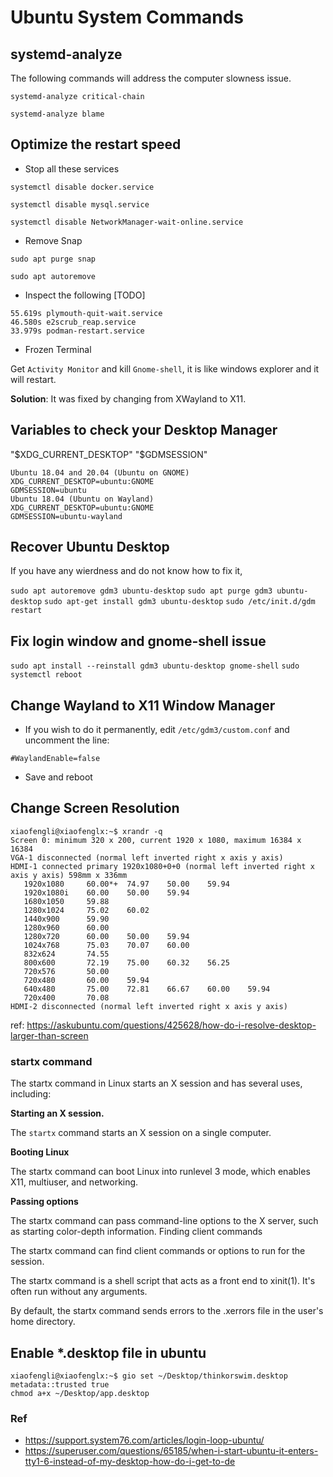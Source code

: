 # Ubuntu System Commands

## systemd-analyze

The following commands will address the computer slowness issue.

`systemd-analyze critical-chain`

`systemd-analyze blame`

## Optimize the restart speed

* Stop all these services

`systemctl disable docker.service`

`systemctl disable mysql.service`

`systemctl disable NetworkManager-wait-online.service`

* Remove Snap

`sudo apt purge snap`

`sudo apt autoremove`

* Inspect the following [TODO]

```
55.619s plymouth-quit-wait.service
46.580s e2scrub_reap.service
33.979s podman-restart.service
```

* Frozen Terminal

Get `Activity Monitor` and kill `Gnome-shell`, it is like windows explorer and it will restart.

**Solution**: It was fixed by changing from XWayland to X11.

## Variables to check your Desktop Manager

"$XDG_CURRENT_DESKTOP" "$GDMSESSION"

```shell
Ubuntu 18.04 and 20.04 (Ubuntu on GNOME)
XDG_CURRENT_DESKTOP=ubuntu:GNOME
GDMSESSION=ubuntu
Ubuntu 18.04 (Ubuntu on Wayland)
XDG_CURRENT_DESKTOP=ubuntu:GNOME
GDMSESSION=ubuntu-wayland
```

## Recover Ubuntu Desktop

If you have any wierdness and do not know how to fix it,

`sudo apt autoremove gdm3 ubuntu-desktop`
`sudo apt purge gdm3 ubuntu-desktop`
`sudo apt-get install gdm3 ubuntu-desktop`
`sudo /etc/init.d/gdm restart`

## Fix login window and gnome-shell issue

`sudo apt install --reinstall gdm3 ubuntu-desktop gnome-shell`
`sudo systemctl reboot`

## Change Wayland to X11 Window Manager

* If you wish to do it permanently, edit `/etc/gdm3/custom.conf` and uncomment the line:

`#WaylandEnable=false`

* Save and reboot

## Change Screen Resolution

```shell
xiaofengli@xiaofenglx:~$ xrandr -q
Screen 0: minimum 320 x 200, current 1920 x 1080, maximum 16384 x 16384
VGA-1 disconnected (normal left inverted right x axis y axis)
HDMI-1 connected primary 1920x1080+0+0 (normal left inverted right x axis y axis) 598mm x 336mm
   1920x1080     60.00*+  74.97    50.00    59.94  
   1920x1080i    60.00    50.00    59.94  
   1680x1050     59.88  
   1280x1024     75.02    60.02  
   1440x900      59.90  
   1280x960      60.00  
   1280x720      60.00    50.00    59.94  
   1024x768      75.03    70.07    60.00  
   832x624       74.55  
   800x600       72.19    75.00    60.32    56.25  
   720x576       50.00  
   720x480       60.00    59.94  
   640x480       75.00    72.81    66.67    60.00    59.94  
   720x400       70.08  
HDMI-2 disconnected (normal left inverted right x axis y axis)
```

ref: https://askubuntu.com/questions/425628/how-do-i-resolve-desktop-larger-than-screen

### startx command

The startx command in Linux starts an X session and has several uses, including:

**Starting an X session.**

The `startx` command starts an X session on a single computer.

**Booting Linux**

The startx command can boot Linux into runlevel 3 mode, which enables X11, multiuser, and networking.

**Passing options**

The startx command can pass command-line options to the X server, such as starting color-depth information.
Finding client commands

The startx command can find client commands or options to run for the session.

The startx command is a shell script that acts as a front end to xinit(1). It's often run without any arguments.

By default, the startx command sends errors to the .xerrors file in the user's home directory.

## Enable *.desktop file in ubuntu

```shell
xiaofengli@xiaofenglx:~$ gio set ~/Desktop/thinkorswim.desktop metadata::trusted true
chmod a+x ~/Desktop/app.desktop
```

### Ref

- https://support.system76.com/articles/login-loop-ubuntu/
- https://superuser.com/questions/65185/when-i-start-ubuntu-it-enters-tty1-6-instead-of-my-desktop-how-do-i-get-to-de
